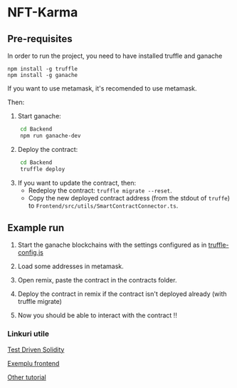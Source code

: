 # NFT-Karma

## Pre-requisites

In order to run the project, you need to have installed truffle and ganache
```
npm install -g truffle
npm install -g ganache
```
If you want to use metamask, it's recomended to use metamask.

Then:
1. Start ganache:
```sh
    cd Backend
    npm run ganache-dev
```

2. Deploy the contract:
```sh
    cd Backend
    truffle deploy
```

3. If you want to update the contract, then:
    * Redeploy the contract: `truffle migrate --reset`.
    * Copy the new deployed contract address (from the stdout of `truffe`) to `Frontend/src/utils/SmartContractConnector.ts`.

## Example run

1. Start the ganache blockchains with the settings configured as in [truffle-config.js](./Backend/truffle-config.js)

2. Load some addresses in metamask.

3. Open remix, paste the contract in the contracts folder.

4. Deploy the contract in remix if the contract isn't deployed already (with truffle migrate)

5. Now you should be able to interact with the contract !!


### Linkuri utile

[Test Driven Solidity](https://medium.com/oli-systems/test-driven-solidity-with-truffle-e4beaa2bd194)

[Exemplu frontend](https://stackoverflow.com/questions/53190441/javascript-web3js-frontend)

[Other tutorial](https://medium.com/swlh/develop-test-and-deploy-your-first-ethereum-smart-contract-with-truffle-14e8956d69fc)

